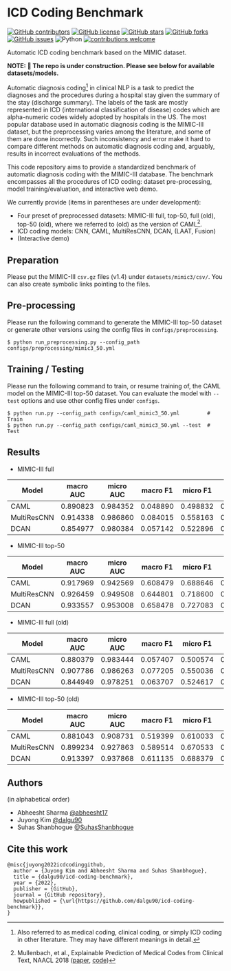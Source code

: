 # ICD Coding Benchmark

[![GitHub contributors](https://img.shields.io/github/contributors/dalgu90/icd-coding-benchmark)](https://github.com/dalgu90/icd-coding-benchmark/graphs/contributors)
[![GitHub license](https://img.shields.io/github/license/dalgu90/icd-coding-benchmark)](https://github.com/dalgu90/icd-coding-benchmark/blob/main/LICENSE)
[![GitHub stars](https://img.shields.io/github/stars/dalgu90/icd-coding-benchmark)](https://github.com/dalgu90/icd-coding-benchmark/stargazers)
[![GitHub forks](https://img.shields.io/github/forks/dalgu90/icd-coding-benchmark)](https://github.com/dalgu90/icd-coding-benchmark/network)
[![GitHub issues](https://img.shields.io/github/issues/dalgu90/icd-coding-benchmark)](https://github.com/dalgu90/icd-coding-benchmark/issues)
![Python](https://img.shields.io/badge/python-v3.7.0+-success.svg)
[![contributions welcome](https://img.shields.io/badge/contributions-welcome-brightgreen.svg?style=flat)](https://github.com/dalgu90/icd-coding-benchmark/issues)


Automatic ICD coding benchmark based on the MIMIC dataset.

**NOTE: 🚧 The repo is under construction. Please see below for available datasets/models.**

Automatic diagnosis coding[^1] in clinical NLP is a task to predict the diagnoses and the procedures during a hospital stay given the summary of the stay (discharge summary).
The labels of the task are mostly represented in ICD (international classification of disease) codes which are alpha-numeric codes widely adopted by hospitals in the US.
The most popular database used in automatic diagnosis coding is the MIMIC-III dataset, but the preprocessing varies among the literature, and some of them are done incorrectly.
Such inconsistency and error make it hard to compare different methods on automatic diagnosis coding and, arguably, results in incorrect evaluations of the methods.

This code repository aims to provide a standardized benchmark of automatic diagnosis coding with the MIMIC-III database.
The benchmark encompasses all the procedures of ICD coding: dataset pre-processing, model training/evaluation, and interactive web demo.

We currently provide (items in parentheses are under development):
- Four preset of preprocessed datasets: MIMIC-III full, top-50, full (old), top-50 (old), where we referred to (old) as the version of CAML[^2].
- ICD coding models: CNN, CAML, MultiResCNN, DCAN, (LAAT, Fusion)
- (Interactive demo)


## Preparation
Please put the MIMIC-III `csv.gz` files (v1.4) under `datasets/mimic3/csv/`. You can also create symbolic links pointing to the files.


## Pre-processing
Please run the following command to generate the MIMIC-III top-50 dataset or generate other versions using the config files in `configs/preprocessing`.
```
$ python run_preprocessing.py --config_path configs/preprocessing/mimic3_50.yml
```


## Training / Testing
Please run the following command to train, or resume training of, the CAML model on the MIMIC-III top-50 dataset. You can evaluate the model with `--test` options and use other config files under `configs`.
```
$ python run.py --config_path configs/caml_mimic3_50.yml         # Train
$ python run.py --config_path configs/caml_mimic3_50.yml --test  # Test
```


## Results
- MIMIC-III full

| Model        | macro AUC | micro AUC | macro F1 | micro F1 | P@8      | P@15     |
|--------------|-----------|-----------|----------|----------|----------|----------|
| CAML         | 0.890823  | 0.984352  | 0.048890 | 0.498832 | 0.703181 | 0.553875 |
| MultiResCNN  | 0.914338  | 0.986860  | 0.084015 | 0.558163 | 0.739324 | 0.587169 |
| DCAN         | 0.854977  | 0.980384  | 0.057142 | 0.522896 | 0.718491 | 0.568149 |

- MIMIC-III top-50

| Model        | macro AUC | micro AUC | macro F1 | micro F1 | P@5      |
|--------------|-----------|-----------|----------|----------|----------|
| CAML         | 0.917969  | 0.942569  | 0.608479 | 0.688646 | 0.662709 |
| MultiResCNN  | 0.926459  | 0.949508  | 0.644801 | 0.718600 | 0.672604 |
| DCAN         | 0.933557  | 0.953008  | 0.658478 | 0.727083 | 0.681014 |

- MIMIC-III full (old)

| Model        | macro AUC | micro AUC | macro F1 | micro F1 | P@8      | P@15     |
|--------------|-----------|-----------|----------|----------|----------|----------|
| CAML         | 0.880379  | 0.983444  | 0.057407 | 0.500574 | 0.696582 | 0.546777 |
| MultiResCNN  | 0.907786  | 0.986263  | 0.077205 | 0.550036 | 0.736099 | 0.583472 |
| DCAN         | 0.844949  | 0.978251  | 0.063707 | 0.524617 | 0.722160 | 0.570087 |

- MIMIC-III top-50 (old)

| Model        | macro AUC | micro AUC | macro F1 | micro F1 | P@5      |
|--------------|-----------|-----------|----------|----------|----------|
| CAML         | 0.881043  | 0.908731  | 0.519399 | 0.610033 | 0.612955 |
| MultiResCNN  | 0.899234  | 0.927863  | 0.589514 | 0.670533 | 0.640023 |
| DCAN         | 0.913397  | 0.937868  | 0.611135 | 0.688379 | 0.649393 |


## Authors
(in alphabetical order)
- Abheesht Sharma [@abheesht17](https://github.com/abheesht17)
- Juyong Kim [@dalgu90](https://github.com/dalgu90)
- Suhas Shanbhogue [@SuhasShanbhogue](https://github.com/SuhasShanbhogue)


## Cite this work
```
@misc{juyong2022icdcodinggithub,
  author = {Juyong Kim and Abheesht Sharma and Suhas Shanbhogue},
  title = {dalgu90/icd-coding-benchmark},
  year = {2022},
  publisher = {GitHub},
  journal = {GitHub repository},
  howpublished = {\url{https://github.com/dalgu90/icd-coding-benchmark}},
}
```

[^1]: Also referred to as medical coding, clinical coding, or simply ICD coding in other literature. They may have different meanings in detail.
[^2]: Mullenbach, et al., Explainable Prediction of Medical Codes from Clinical Text, NAACL 2018 ([paper](https://arxiv.org/abs/1802.05695), [code](https://github.com/jamesmullenbach/caml-mimic))
